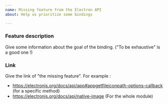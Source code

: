 ```yaml
---
name: Missing feature from the Electron API
about: Help us prioritize some bindings

---
```


### Feature description
Give some information about the goal of the binding. ("To be exhaustive" is a good one !)

### Link 
Give the link of "the missing feature". For example : 
- https://electronjs.org/docs/api/app#appgetfileiconpath-options-callback (for a specific method)
- https://electronjs.org/docs/api/native-image (For the whole module)
